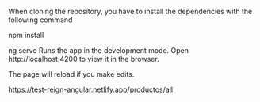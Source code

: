 When cloning the repository, you have to install the dependencies with the following command

npm install

ng serve
Runs the app in the development mode.
Open http://localhost:4200 to view it in the browser.

The page will reload if you make edits.

https://test-reign-angular.netlify.app/productos/all
